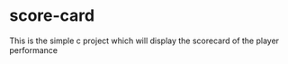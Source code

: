 # score-card
This is the simple c project which will display the scorecard of the player performance

